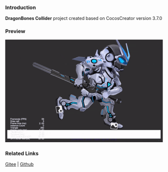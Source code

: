 ### Introduction
**DragonBones Collider** project created based on CocosCreator version 3.7.0

### Preview
![image](../../../gif/202203/2022030403.gif)

### Related Links
[Gitee](https://gitee.com/mirrors_cocos-creator/test-cases-3d/tree/v3.0/assets/cases/dragonbones) | [Github](https://github.com/cocos-creator/test-cases-3d/tree/v3.0/assets/cases/dragonbones)